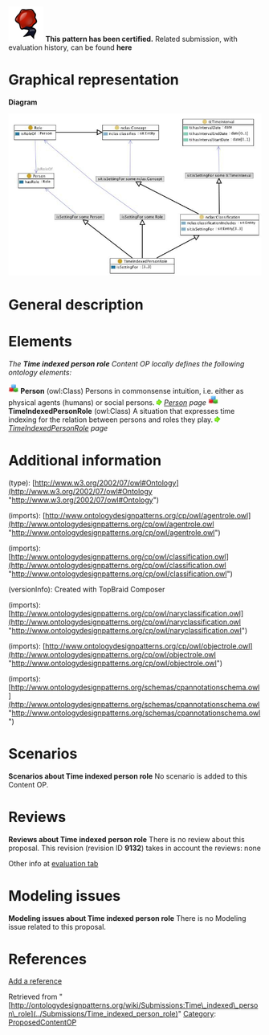 [![](../images/thumb/b/b5/Certified.png/70px-Certified.png)](../Image/Certified.png "Certified.png") __This pattern has been certified.__
Related submission, with evaluation history, can be found __here__





#  Graphical representation


__Diagram__




[![Image:Timeindexedpersonrole.jpg](../images/d/d2/Timeindexedpersonrole.jpg)](../Image/Timeindexedpersonrole.jpg "Image:Timeindexedpersonrole.jpg")




#  General description


  




#  Elements


_The __Time indexed person role__ Content OP locally defines the following ontology elements:_



[![Class](../images/thumb/2/27/Class.gif/20px-Class.gif)](../Image/Class.gif "Class") __Person__ (owl:Class) Persons in commonsense intuition, i.e. either as physical agents (humans) or social persons. 
 [![](../images/thumb/8/87/ArrowRight.gif/11px-ArrowRight.gif)](../Image/ArrowRight.gif "ArrowRight.gif") _[Person](../Submissions/Time_indexed_person_role/Person "Submissions:Time indexed person role/Person") page_
[![Class](../images/thumb/2/27/Class.gif/20px-Class.gif)](../Image/Class.gif "Class") __TimeIndexedPersonRole__ (owl:Class) A situation that expresses time indexing for the relation between persons and roles they play. 
 [![](../images/thumb/8/87/ArrowRight.gif/11px-ArrowRight.gif)](../Image/ArrowRight.gif "ArrowRight.gif") _[TimeIndexedPersonRole](../Submissions/Time_indexed_person_role/TimeIndexedPersonRole "Submissions:Time indexed person role/TimeIndexedPersonRole") page_
#  Additional information


(type): [http://www.w3.org/2002/07/owl#Ontology](http://www.w3.org/2002/07/owl#Ontology "http://www.w3.org/2002/07/owl#Ontology")


(imports): [http://www.ontologydesignpatterns.org/cp/owl/agentrole.owl](http://www.ontologydesignpatterns.org/cp/owl/agentrole.owl "http://www.ontologydesignpatterns.org/cp/owl/agentrole.owl")


(imports): [http://www.ontologydesignpatterns.org/cp/owl/classification.owl](http://www.ontologydesignpatterns.org/cp/owl/classification.owl "http://www.ontologydesignpatterns.org/cp/owl/classification.owl")


(versionInfo): Created with TopBraid Composer


(imports): [http://www.ontologydesignpatterns.org/cp/owl/naryclassification.owl](http://www.ontologydesignpatterns.org/cp/owl/naryclassification.owl "http://www.ontologydesignpatterns.org/cp/owl/naryclassification.owl")


(imports): [http://www.ontologydesignpatterns.org/cp/owl/objectrole.owl](http://www.ontologydesignpatterns.org/cp/owl/objectrole.owl "http://www.ontologydesignpatterns.org/cp/owl/objectrole.owl")


(imports): [http://www.ontologydesignpatterns.org/schemas/cpannotationschema.owl](http://www.ontologydesignpatterns.org/schemas/cpannotationschema.owl "http://www.ontologydesignpatterns.org/schemas/cpannotationschema.owl")



#  Scenarios



__Scenarios about Time indexed person role__
No scenario is added to this Content OP.




#  Reviews



__Reviews about Time indexed person role__
There is no review about this proposal.
This revision (revision ID __9132__) takes in account the reviews: none


Other info at [evaluation tab](http://ontologydesignpatterns.org/wiki/index.php?title=Submissions:Time_indexed_person_role&action=evaluation "http://ontologydesignpatterns.org/wiki/index.php?title=Submissions:Time_indexed_person_role&action=evaluation")




  




#  Modeling issues



__Modeling issues about Time indexed person role__
There is no Modeling issue related to this proposal.




  




#  References


[Add a reference](index.php@title=Odp%253AAdd_reference&subject=Submissions%253ATime+indexed+person+role.html "http://ontologydesignpatterns.org/wiki/index.php?title=Odp:Add_reference&subject=Submissions%3ATime+indexed+person+role")


  






Retrieved from "[http://ontologydesignpatterns.org/wiki/Submissions:Time\_indexed\_person\_role](../Submissions/Time_indexed_person_role)"
 [Category](http://ontologydesignpatterns.org/wiki/Special:Categories "Special:Categories"): [ProposedContentOP](../Category/ProposedContentOP "Category:ProposedContentOP")